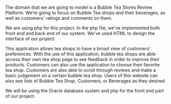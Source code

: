 The domain that we are going to model is a Bubble Tea Stores Review Platform. We’re going to focus on Bubble Tea shops and their beverages, as well as customers’ ratings and comments on them.

We are using php for this project. In the php file, we've implemented both front end and back end of our system. We've used HTML to design the interface of our project.

This application allows tea shops to have a broad view of customers’ preferences. 
With the use of this application, bubble tea shops are able access their own tea shop page to see feedback in order to improve their products. 
Customers can also use the application to choose their favorite tea shop. Customers are also able to scroll through reviews and make a basic judgement on a certain bubble tea shop.
Users of this website can also see lists of Bubble Tea Shop, Customers, or Beverages as they desired. 

We will be using the Oracle database system and php for the front end part of our project.
